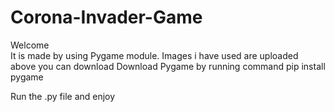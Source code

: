 # Corona-Invader-Game
Welcome  
It is made by using Pygame module. Images i have used are uploaded above you can download
Download Pygame by running command
pip install pygame


Run the .py file and enjoy

